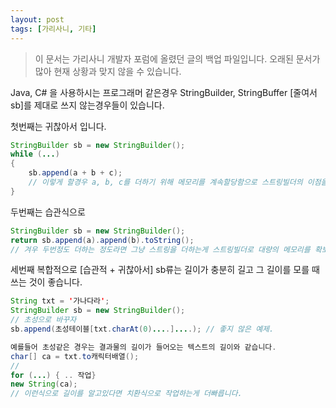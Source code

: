 ```yaml
---
layout: post
tags: [가리사니, 기타]
---
```


> 이 문서는 가리사니 개발자 포럼에 올렸던 글의 백업 파일입니다.
오래된 문서가 많아 현재 상황과 맞지 않을 수 있습니다.


Java, C# 을 사용하시는 프로그래머 같은경우 StringBuilder, StringBuffer [줄여서 sb]를 제대로 쓰지 않는경우들이 있습니다.

첫번째는 귀찮아서 입니다.
``` java
StringBuilder sb = new StringBuilder();
while (...)
{
	sb.append(a + b + c);
	// 이렇게 할경우 a, b, c를 더하기 위해 메모리를 계속할당함으로 스트링빌더의 이점을 상당히 잃어버리게됩니다.
}
```

두번째는 습관식으로
``` java
StringBuilder sb = new StringBuilder();
return sb.append(a).append(b).toString();
// 겨우 두번정도 더하는 정도라면 그냥 스트링을 더하는게 스트링빌더로 대량의 메모리를 확보하는 것보다 빠릅니다.
```

세번째 복합적으로 [습관적 + 귀찮아서]
sb류는 길이가 충분히 길고 그 길이를 모를 때 쓰는 것이 좋습니다.
``` java
String txt = '가나다라';
StringBuilder sb = new StringBuilder();
// 초성으로 바꾸자
sb.append(초성테이블[txt.charAt(0)....]....); // 좋지 않은 예제.

예를들어 초성같은 경우는 결과물의 길이가 들어오는 텍스트의 길이와 같습니다.
char[] ca = txt.to캐릭터배열();
//
for (...) { .. 작업}
new String(ca);
// 이런식으로 길이를 알고있다면 치환식으로 작업하는게 더빠릅니다.
```